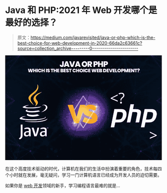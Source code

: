 # Java 和 PHP:2021 年 Web 开发哪个是最好的选择？

> 原文：<https://medium.com/javarevisited/java-or-php-which-is-the-best-choice-for-web-development-in-2020-66da2c63661c?source=collection_archive---------0----------------------->

![](img/246c1174d1993f605cb46410c1b717ff.png)

在这个高度技术驱动的时代，计算机在我们的生活中扮演着重要的角色，技术每四个小时就在发展，毫无疑问，学习一门计算机语言已经成为开发人员的迫切需要。

如果你是 [web 开发](/javarevisited/top-10-best-udemy-courses-for-web-development-in-2020-9263f13ee4be)领域的新手，学习编程语言最难的就是…